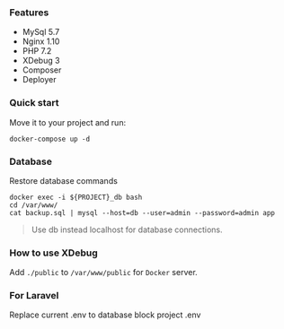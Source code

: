 ### Features
- MySql 5.7
- Nginx 1.10
- PHP 7.2
- XDebug 3
- Composer
- Deployer

### Quick start
Move it to your project and run:
```
docker-compose up -d
```
### Database
Restore database commands
```
docker exec -i ${PROJECT}_db bash
cd /var/www/
cat backup.sql | mysql --host=db --user=admin --password=admin app
```
> Use db instead localhost for database connections.

### How to use XDebug
Add `./public` to `/var/www/public` for `Docker` server.

### For Laravel
Replace current .env to database block project .env

